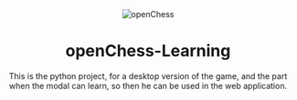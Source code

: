 
 <div align="center">
  <img src="https://github.com/raysr/openChess/blob/master/app/public/resources/icons/white_knight.png?raw=true" alt="openChess"></img>

# openChess-Learning
This is the python project, for a desktop version of the game, and the part when the modal can learn, so then he can be used in the web application.<br/><br/>
</div>